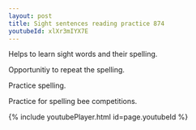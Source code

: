 ```yaml
---
layout: post
title: Sight sentences reading practice 874
youtubeId: xlXr3mIYX7E
---
```

 
 
Helps to learn sight words and their spelling.

Opportunitiy to repeat the spelling. 

Practice spelling. 
 
Practice for spelling bee competitions. 
 
{% include youtubePlayer.html id=page.youtubeId %}
 
 
